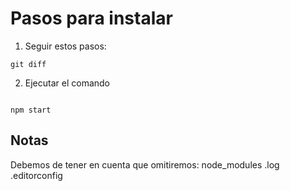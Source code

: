 # Pasos para instalar

1. Seguir estos pasos:

```
git diff
```

2. Ejecutar el comando

```

npm start
```

## Notas

Debemos de tener en cuenta que omitiremos:
node_modules
.log
.editorconfig
